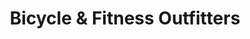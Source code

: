 ---
title: "Bicycle & Fitness Outfitters"
url: /elizabethtown/bicycle-and-fitness-outfitters/
shop: bicycle
---